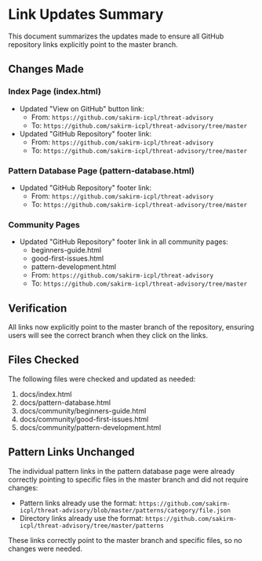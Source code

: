 # Link Updates Summary

This document summarizes the updates made to ensure all GitHub repository links explicitly point to the master branch.

## Changes Made

### Index Page (index.html)
- Updated "View on GitHub" button link:
  - From: `https://github.com/sakirm-icpl/threat-advisory`
  - To: `https://github.com/sakirm-icpl/threat-advisory/tree/master`
- Updated "GitHub Repository" footer link:
  - From: `https://github.com/sakirm-icpl/threat-advisory`
  - To: `https://github.com/sakirm-icpl/threat-advisory/tree/master`

### Pattern Database Page (pattern-database.html)
- Updated "GitHub Repository" footer link:
  - From: `https://github.com/sakirm-icpl/threat-advisory`
  - To: `https://github.com/sakirm-icpl/threat-advisory/tree/master`

### Community Pages
- Updated "GitHub Repository" footer link in all community pages:
  - beginners-guide.html
  - good-first-issues.html
  - pattern-development.html
  - From: `https://github.com/sakirm-icpl/threat-advisory`
  - To: `https://github.com/sakirm-icpl/threat-advisory/tree/master`

## Verification

All links now explicitly point to the master branch of the repository, ensuring users will see the correct branch when they click on the links.

## Files Checked

The following files were checked and updated as needed:
1. docs/index.html
2. docs/pattern-database.html
3. docs/community/beginners-guide.html
4. docs/community/good-first-issues.html
5. docs/community/pattern-development.html

## Pattern Links Unchanged

The individual pattern links in the pattern database page were already correctly pointing to specific files in the master branch and did not require changes:
- Pattern links already use the format: `https://github.com/sakirm-icpl/threat-advisory/blob/master/patterns/category/file.json`
- Directory links already use the format: `https://github.com/sakirm-icpl/threat-advisory/tree/master/patterns`

These links correctly point to the master branch and specific files, so no changes were needed.